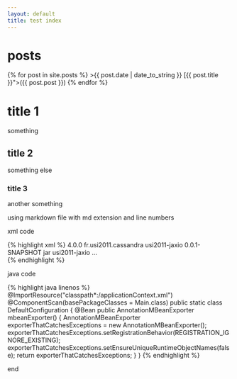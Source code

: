 ```yaml
---
layout: default
title: test index
---
```


# posts
{% for post in site.posts %}
      >{{ post.date | date_to_string }} [{{ post.title }}">({{ post.post }})
{% endfor %}

# title 1
 something

## title 2
   something else

### title 3
   another something


using markdown file with md extension and line numbers

xml code

{% highlight xml %}
<modelVersion>4.0.0</modelVersion>
      <groupId>fr.usi2011.cassandra</groupId>
      <artifactId>usi2011-jaxio</artifactId>
      <version>0.0.1-SNAPSHOT</version>
      <packaging>jar</packaging>
      <name>usi2011-jaxio</name>
      ...      
{% endhighlight %}

java code

{% highlight java linenos %}
@ImportResource("classpath*:/applicationContext.xml")
@ComponentScan(basePackageClasses = Main.class)
public static class DefaultConfiguration {
    @Bean
    public AnnotationMBeanExporter mbeanExporter() {
        AnnotationMBeanExporter exporterThatCatchesExceptions = new AnnotationMBeanExporter();
        exporterThatCatchesExceptions.setRegistrationBehavior(REGISTRATION_IGNORE_EXISTING);
        exporterThatCatchesExceptions.setEnsureUniqueRuntimeObjectNames(false);
        return exporterThatCatchesExceptions;
    }
}
{% endhighlight %}

end

